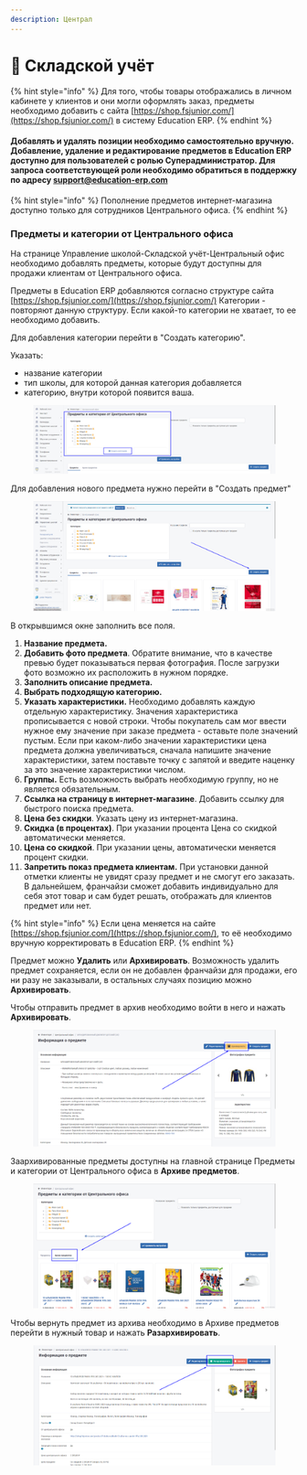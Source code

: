 ```yaml
---
description: Централ
---
```


# 📌 Складской учёт

{% hint style="info" %}
Для того, чтобы товары отображались в личном кабинете у клиентов и они могли оформлять заказ, предметы необходимо добавить с сайта [https://shop.fsjunior.com/](https://shop.fsjunior.com/) в систему Education ERP.&#x20;
{% endhint %}

#### Добавлять и удалять позиции необходимо самостоятельно вручную. Добавление, удаление и редактирование предметов в Education ERP доступно для пользователей с ролью Суперадминистратор. Для запроса соответствующей роли необходимо обратиться в поддержку по адресу support@education-erp.com

{% hint style="info" %}
Пополнение предметов интернет-магазина доступно только для сотрудников Центрального офиса.
{% endhint %}

### Предметы и категории от Центрального офиса

На странице Управление школой-Складской учёт-Центральный офис необходимо добавлять предметы, которые будут доступны для продажи клиентам от Центрального офиса.

Предметы в  Education ERP добавляются согласно структуре сайта [https://shop.fsjunior.com/](https://shop.fsjunior.com/) Категории - повторяют данную структуру. Если какой-то категории не хватает, то ее необходимо добавить.

Для добавления категории перейти в "Создать категорию".&#x20;

Указать:

* название категории
* тип школы, для которой данная категория добавляется
* категорию, внутри которой появится ваша.

<figure><img src="../.gitbook/assets/photo_2023-03-10_09-56-14.jpg" alt=""><figcaption></figcaption></figure>

Для добавления нового предмета нужно перейти в "Создать предмет"

<figure><img src="../.gitbook/assets/Screenshot_1.png" alt=""><figcaption></figcaption></figure>

В открывшимся окне заполнить все поля.

1. **Название предмета.**
2. **Добавить фото предмета**. Обратите внимание, что в качестве превью будет показываться первая фотография. После загрузки фото возможно их расположить в нужном порядке.
3. **Заполнить описание предмета.**
4. **Выбрать подходящую категорию.**
5. **Указать характеристики.** Необходимо добавлять каждую отдельную характеристику. Значения характеристика прописывается с новой строки. Чтобы покупатель сам мог ввести нужное ему значение при заказе предмета - оставьте поле значений пустым. Если при каком-либо значении характеристики цена предмета должна увеличиваться, сначала напишите значение характеристики, затем поставьте точку с запятой и введите наценку за это значение характеристики числом.
6. **Группы.** Есть возможность выбрать необходимую группу, но не является обязательным.
7. **Ссылка на страницу в интернет-магазине**. Добавить ссылку для быстрого поиска предмета.
8. **Цена без скидки**. Указать цену из интернет-магазина.
9. **Скидка (в процентах)**. При указании процента Цена со скидкой автоматически меняется.
10. **Цена со скидкой**. При указании цены, автоматически меняется процент скидки.
11. **Запретить показ предмета клиентам.** При установки данной отметки клиенты не увидят сразу предмет и не смогут его заказать. В дальнейшем, франчайзи сможет добавить индивидуально для себя этот товар и сам будет решать, отображать для клиентов предмет или нет.

{% hint style="info" %}
Если цена меняется на сайте [https://shop.fsjunior.com/](https://shop.fsjunior.com/), то её необходимо вручную корректировать в Education ERP.
{% endhint %}

Предмет можно **Удалить** или **Архивировать**. Возможность удалить предмет сохраняется, если он не добавлен франчайзи для продажи, его ни разу не заказывали, в остальных случаях позицию можно **Архивировать**.

Чтобы отправить предмет в архив необходимо войти в него и нажать **Архивировать**.

<figure><img src="../.gitbook/assets/Screenshot_3.png" alt=""><figcaption></figcaption></figure>

Заархивированные предметы доступны на главной странице Предметы и категории от Центрального офиса в **Архиве предметов**.

<figure><img src="../.gitbook/assets/Screenshot_4.png" alt=""><figcaption></figcaption></figure>

Чтобы вернуть предмет из архива необходимо в Архиве предметов перейти в нужный товар и нажать **Разархивировать**.

<figure><img src="../.gitbook/assets/Screenshot_5.png" alt=""><figcaption></figcaption></figure>
